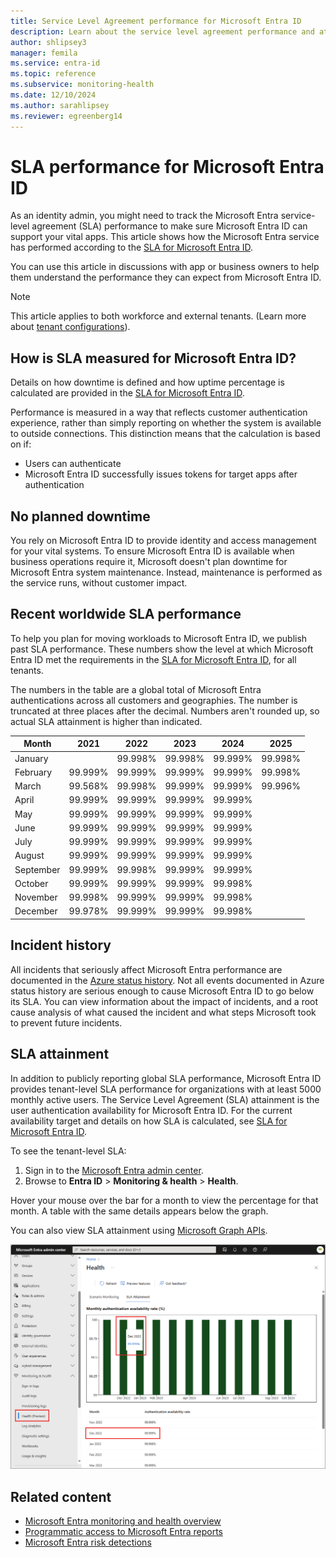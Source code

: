 ```yaml
---
title: Service Level Agreement performance for Microsoft Entra ID
description: Learn about the service level agreement performance and attainment for authentication services in Microsoft Entra ID
author: shlipsey3
manager: femila
ms.service: entra-id
ms.topic: reference
ms.subservice: monitoring-health
ms.date: 12/10/2024
ms.author: sarahlipsey
ms.reviewer: egreenberg14
---
```


# SLA performance for Microsoft Entra ID

As an identity admin, you might need to track the Microsoft Entra service-level agreement (SLA) performance to make sure Microsoft Entra ID can support your vital apps. This article shows how the Microsoft Entra service has performed according to the [SLA for Microsoft Entra ID](https://azure.microsoft.com/support/legal/sla/active-directory/v1_1/).

You can use this article in discussions with app or business owners to help them understand the performance they can expect from Microsoft Entra ID.

> [!NOTE]
> This article applies to both workforce and external tenants. (Learn more about [tenant configurations](~/external-id/tenant-configurations.md)).

## How is SLA measured for Microsoft Entra ID?

Details on how downtime is defined and how uptime percentage is calculated are provided in the [SLA for Microsoft Entra ID](https://azure.microsoft.com/support/legal/sla/active-directory/v1_1/).

Performance is measured in a way that reflects customer authentication experience, rather than simply reporting on whether the system is available to outside connections. This distinction means that the calculation is based on if:

- Users can authenticate
- Microsoft Entra ID successfully issues tokens for target apps after authentication

## No planned downtime

You rely on Microsoft Entra ID to provide identity and access management for your vital systems. To ensure Microsoft Entra ID is available when business operations require it, Microsoft doesn't plan downtime for Microsoft Entra system maintenance. Instead, maintenance is performed as the service runs, without customer impact.

## Recent worldwide SLA performance

To help you plan for moving workloads to Microsoft Entra ID, we publish past SLA performance. These numbers show the level at which Microsoft Entra ID met the requirements in the [SLA for Microsoft Entra ID](https://azure.microsoft.com/support/legal/sla/active-directory/v1_1/), for all tenants.

The numbers in the table are a global total of Microsoft Entra authentications across all customers and geographies. The number is truncated at three places after the decimal. Numbers aren't rounded up, so actual SLA attainment is higher than indicated.

| Month     | 2021    | 2022    | 2023    | 2024    | 2025    |
| ---       | ---     | ---     | ---     | ---     | ---     |
| January   |         | 99.998% | 99.998% | 99.999% | 99.998% |
| February  | 99.999% | 99.999% | 99.999% | 99.999% | 99.998% |
| March     | 99.568% | 99.998% | 99.999% | 99.999% | 99.996% |
| April     | 99.999% | 99.999% | 99.999% | 99.999% |         |
| May       | 99.999% | 99.999% | 99.999% | 99.999% |         |
| June      | 99.999% | 99.999% | 99.999% | 99.999% |         |
| July      | 99.999% | 99.999% | 99.999% | 99.999% |         |
| August    | 99.999% | 99.999% | 99.999% | 99.999% |         |
| September | 99.999% | 99.998% | 99.999% | 99.999% |         |
| October   | 99.999% | 99.999% | 99.999% | 99.998% |         |
| November  | 99.998% | 99.999% | 99.999% | 99.998% |         |
| December  | 99.978% | 99.999% | 99.999% | 99.998% |         |

<a name='how-is-azure-ad-sla-measured-'></a>

## Incident history

All incidents that seriously affect Microsoft Entra performance are documented in the [Azure status history](https://azure.status.microsoft/status/history/). Not all events documented in Azure status history are serious enough to cause Microsoft Entra ID to go below its SLA. You can view information about the impact of incidents, and a root cause analysis of what caused the incident and what steps Microsoft took to prevent future incidents.

## SLA attainment

In addition to publicly reporting global SLA performance, Microsoft Entra ID provides tenant-level SLA performance for organizations with at least 5000 monthly active users. The Service Level Agreement (SLA) attainment is the user authentication availability for Microsoft Entra ID. For the current availability target and details on how SLA is calculated, see [SLA for Microsoft Entra ID](https://azure.microsoft.com/support/legal/sla/active-directory/v1_1/).

To see the tenant-level SLA:

1. Sign in to the [Microsoft Entra admin center](https://entra.microsoft.com).
1. Browse to **Entra ID** > **Monitoring & health** > **Health**.

Hover your mouse over the bar for a month to view the percentage for that month. A table with the same details appears below the graph.

You can also view SLA attainment using [Microsoft Graph APIs](/graph/api/resources/azureadauthentication?view=graph-rest-beta&preserve-view=true).

![Screenshot of the SLA attainment report.](media/concept-microsoft-entra-health/sla-attainment.png)

## Related content

- [Microsoft Entra monitoring and health overview](overview-monitoring-health.md)
- [Programmatic access to Microsoft Entra reports](howto-enable-microsoft-graph-activity-logs.md)
- [Microsoft Entra risk detections](../../id-protection/overview-identity-protection.md)
